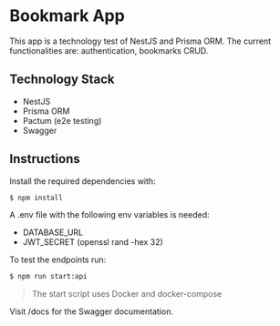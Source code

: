 # Bookmark App

This app is a technology test of NestJS and Prisma ORM. The current functionalities are: authentication, bookmarks CRUD.

## Technology Stack
 - NestJS
 - Prisma ORM
 - Pactum (e2e testing)
 - Swagger

## Instructions

Install the required dependencies with:
```bash
$ npm install
```
A .env file with the following env variables is needed:

 - DATABASE_URL
 - JWT_SECRET (openssl rand -hex 32)

To test the endpoints run:
```bash
$ npm run start:api
```
> The start script uses Docker and docker-compose

Visit /docs for the Swagger documentation.
